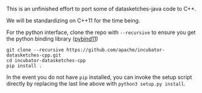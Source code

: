 This is an unfinished effort to port some of datasketches-java code to C++.

We will be standardizing on C++11 for the time being.

For the python interface, clone the repo with `--recursive` to ensure you get the python binding library ([pybind11](https://github.com/pybind/pybind11))
```
git clone --recursive https://github.com/apache/incubator-datasketches-cpp.git
cd incubator-datasketches-cpp
pip install .
```

In the event you do not have `pip` installed, you can invoke the setup script directly by replacing the last line above with `python3 setup.py install`.
